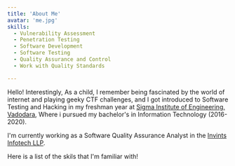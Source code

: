 ```yaml
---
title: 'About Me'
avatar: 'me.jpg'
skills:
  - Vulnerability Assessment
  - Penetration Testing
  - Software Development
  - Software Testing
  - Quality Assurance and Control
  - Work with Quality Standards

---
```

Hello! Interestingly, As a child, I remember being fascinated by the world of internet and playing geeky CTF challenges, and I got introduced to Software Testing and Hacking in my freshman year at [Sigma Institute of Engineering,  Vadodara](https://sigma.ac.in/), Where i pursued my bachelor's in Information Technology (2016-2020).

I'm currently working as a Software Quality Assurance Analyst in the [Invints Infotech LLP](https://invints.com/).

Here is a list of the skils that I'm familiar with!